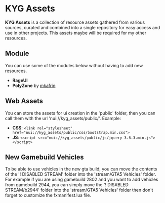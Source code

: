 # KYG Assets

**KYG Assets** is a collection of resource assets gathered from various sources, curated and combined into a single repository for easy access and use in other projects. This assets maybe will be required for my other resources.

## Module
You can use some of the modules below without having to add new resources.

- **RageUI**
- **PolyZone** by [mkafrin](https://github.com/mkafrin/PolyZone)

## Web Assets
You can store the assets for ui creation in the 'public' folder, then you can call them with the url 'nui://kyg_assets/public/'. Example:
- **CSS**: ```<link rel="stylesheet" href="nui://kyg_assets/public/css/bootstrap.min.css">```
- **JS**: ```<script src="nui://kyg_assets/public/js/jquery-3.6.3.min.js"></script>```

## New Gamebuild Vehicles
To be able to use vehicles in the new gta build, you can move the contents of the '! DISABLED STREAM' folder into the 'stream/GTA5 Vehicles' folder. For example if you are using gamebuild 2802 and you want to add vehicles from gamebuild 2944, you can simply move the '! DISABLED STREAM/b2944' folder into the 'stream/GTA5 Vehicles' folder then don't forget to customize the fxmanifest.lua file.